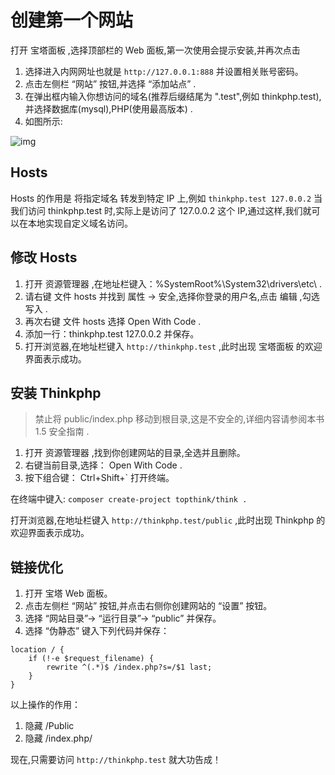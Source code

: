 # 创建第一个网站

打开 宝塔面板 ,选择顶部栏的 Web 面板,第一次使用会提示安装,并再次点击

1. 选择进入内网网址也就是 `http://127.0.0.1:888` 并设置相关账号密码。
2. 点击左侧栏 “网站” 按钮,并选择 “添加站点” .
3. 在弹出框内输入你想访问的域名(推荐后缀结尾为 ".test",例如 thinkphp.test),并选择数据库(mysql),PHP(使用最高版本) .
4. 如图所示:  

![img](https://box.kancloud.cn/d9f2b5321715e5608fd8784e76e0d3aa_562x581.png)

## Hosts

Hosts 的作用是 将指定域名 转发到特定 IP 上,例如 
`thinkphp.test 127.0.0.2`
当我们访问 thinkphp.test 时,实际上是访问了 127.0.0.2 这个 IP,通过这样,我们就可以在本地实现自定义域名访问。

## 修改 Hosts

1. 打开 资源管理器 ,在地址栏键入：%SystemRoot%\System32\drivers\etc\ .
2. 请右键 文件 hosts 并找到 属性 -> 安全,选择你登录的用户名,点击 编辑 ,勾选 写入 .
3. 再次右键 文件 hosts 选择 Open With Code .
4. 添加一行：thinkphp.test 127.0.0.2 并保存。
5. 打开浏览器,在地址栏键入 `http://thinkphp.test` ,此时出现 宝塔面板 的欢迎界面表示成功。

## 安装 Thinkphp

>禁止将 public/index.php 移动到根目录,这是不安全的,详细内容请参阅本书 1.5 安全指南 .

1. 打开 资源管理器 ,找到你创建网站的目录,全选并且删除。
2. 右键当前目录,选择： Open With Code .
3. 按下组合键： Ctrl+Shift+` 打开终端。

在终端中键入:
`composer create-project topthink/think .`

打开浏览器,在地址栏键入 `http://thinkphp.test/public` ,此时出现 Thinkphp 的欢迎界面表示成功。

## 链接优化

1. 打开 宝塔 Web 面板。
2. 点击左侧栏 “网站” 按钮,并点击右侧你创建网站的 “设置” 按钮。
3. 选择 “网站目录”-> “运行目录”-> “public” 并保存。
4. 选择 “伪静态” 键入下列代码并保存：

~~~~ nginx
location / {
    if (!-e $request_filename) {
        rewrite ^(.*)$ /index.php?s=/$1 last;
    }
}
~~~~

以上操作的作用：

1. 隐藏 /Public
2. 隐藏 /index.php/

现在,只需要访问 `http://thinkphp.test` 就大功告成！